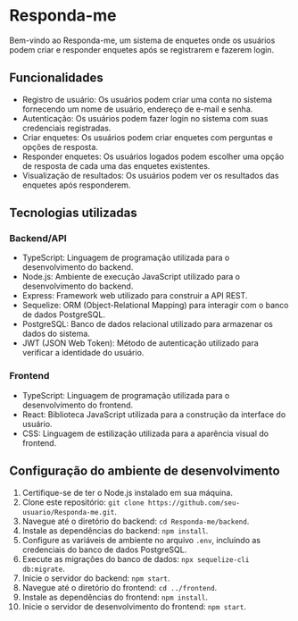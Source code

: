 # Responda-me

Bem-vindo ao Responda-me, um sistema de enquetes onde os usuários podem criar e responder enquetes após se registrarem e fazerem login.

## Funcionalidades

- Registro de usuário: Os usuários podem criar uma conta no sistema fornecendo um nome de usuário, endereço de e-mail e senha.
- Autenticação: Os usuários podem fazer login no sistema com suas credenciais registradas.
- Criar enquetes: Os usuários podem criar enquetes com perguntas e opções de resposta.
- Responder enquetes: Os usuários logados podem escolher uma opção de resposta de cada uma das enquetes existentes.
- Visualização de resultados: Os usuários podem ver os resultados das enquetes após responderem.

## Tecnologias utilizadas

### Backend/API

- TypeScript: Linguagem de programação utilizada para o desenvolvimento do backend.
- Node.js: Ambiente de execução JavaScript utilizado para o desenvolvimento do backend.
- Express: Framework web utilizado para construir a API REST.
- Sequelize: ORM (Object-Relational Mapping) para interagir com o banco de dados PostgreSQL.
- PostgreSQL: Banco de dados relacional utilizado para armazenar os dados do sistema.
- JWT (JSON Web Token): Método de autenticação utilizado para verificar a identidade do usuário.

### Frontend

- TypeScript: Linguagem de programação utilizada para o desenvolvimento do frontend.
- React: Biblioteca JavaScript utilizada para a construção da interface do usuário.
- CSS: Linguagem de estilização utilizada para a aparência visual do frontend.

## Configuração do ambiente de desenvolvimento

1. Certifique-se de ter o Node.js instalado em sua máquina.
2. Clone este repositório: `git clone https://github.com/seu-usuario/Responda-me.git`.
3. Navegue até o diretório do backend: `cd Responda-me/backend`.
4. Instale as dependências do backend: `npm install`.
5. Configure as variáveis de ambiente no arquivo `.env`, incluindo as credenciais do banco de dados PostgreSQL.
6. Execute as migrações do banco de dados: `npx sequelize-cli db:migrate`.
7. Inicie o servidor do backend: `npm start`.
8. Navegue até o diretório do frontend: `cd ../frontend`.
9. Instale as dependências do frontend: `npm install`.
10. Inicie o servidor de desenvolvimento do frontend: `npm start`.

